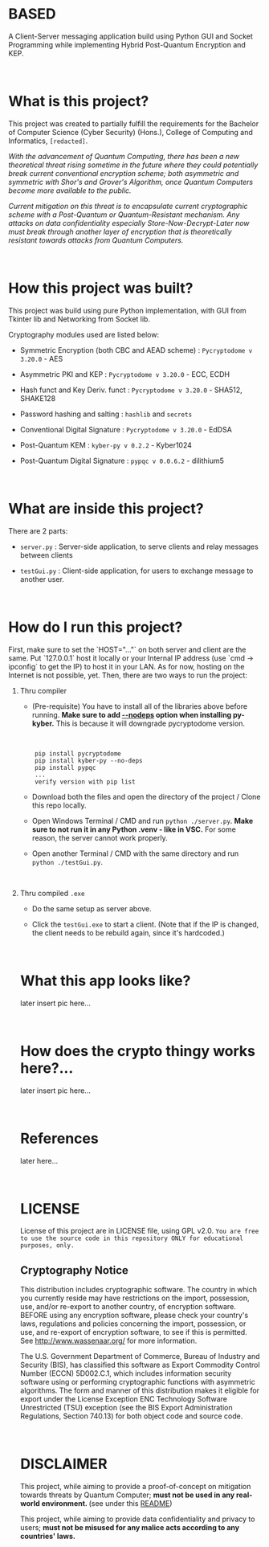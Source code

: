 <h1> BASED </h1>
<p>
A Client-Server messaging application build using Python GUI and Socket Programming while implementing Hybrid Post-Quantum Encryption and KEP.</p>
<br>

<h1> What is this project? </h1>
<p>
This project was created to partially fulfill the requirements for the Bachelor of Computer Science (Cyber Security) (Hons.), College of Computing and Informatics, <code>[redacted]</code>. </p>
<p><i>
With the advancement of Quantum Computing, there has been a new theoretical threat rising sometime in the future where they could potentially break current conventional encryption scheme; both asymmetric and symmetric with Shor's and Grover's Algorithm, once Quantum Computers become more available to the public.</i></p>
<p><i>Current mitigation on this threat is to encapsulate current cryptographic scheme with a Post-Quantum or Quantum-Resistant mechanism. Any attacks on data confidentiality especially Store-Now-Decrypt-Later now must break through another layer of encryption that is theoretically resistant towards attacks from Quantum Computers.</i></p>
<br>

<h1> How this project was built?</h1>
<p>This project was build using pure Python implementation, with GUI from Tkinter lib and Networking from Socket lib. </p>
<p>Cryptography modules used are listed below:</p>
<ul>
    <li><p>Symmetric Encryption (both CBC and AEAD scheme) : <code>Pycryptodome v 3.20.0</code> - AES</p></li>
    <li><p>Asymmetric PKI and KEP : <code>Pycryptodome v 3.20.0</code> - ECC, ECDH</p></li>
    <li><p>Hash funct and Key Deriv. funct : <code>Pycryptodome v 3.20.0</code> - SHA512, SHAKE128</p></li>
    <li><p>Password hashing and salting : <code>hashlib</code> and <code>secrets</code></p></li>
    <li><p>Conventional Digital Signature : <code>Pycryptodome v 3.20.0</code> - EdDSA</p></li>
    <li><p>Post-Quantum KEM : <code>kyber-py v 0.2.2</code> - Kyber1024</p></li>
    <li><p>Post-Quantum Digital Signature : <code>pypqc v 0.0.6.2</code> - dilithium5</p></li>
</ul>
<br>

<h1> What are inside this project?</h1>
<p>There are 2 parts:</p>
<ul>
    <li><p><code>server.py</code> : Server-side application, to serve clients and relay messages between clients</p></li>
    <li><p><code>testGui.py</code> : Client-side application, for users to exchange message to another user.</p></li>
</ul>
<br>
<h1> How do I run this project? </h1>
<p>First, make sure to set the `HOST="..."` on both server and client are the same. Put `127.0.0.1` host it locally or your Internal IP address (use `cmd -> ipconfig` to get the IP) to host it in your LAN.
As for now, hosting on the Internet is not possible, yet.
Then, there are two ways to run the project:</p>
<ol>
    <li><p>Thru compiler</p></li>
    <ul>
        <li><p>(Pre-requisite) You have to install all of the libraries above before running. <b>Make sure to add <u>--nodeps</u> option when installing py-kyber.</b> This is because it will downgrade pycryptodome version.</p></li>
        <br>
    </ul>

        pip install pycryptodome
        pip install kyber-py --no-deps
        pip install pypqc
        ...
        verify version with pip list

<ul>
        <li><p>Download both the files and open the directory of the project / Clone this repo locally.</p></li>
        <li><p>Open Windows Terminal / CMD and run <code>python ./server.py</code>. <b>Make sure to not run it in any Python .venv - like in VSC.</b> For some reason, the server cannot work properly.</p></li>
        <li><p>Open another Terminal / CMD with the same directory and run <code>python ./testGui.py</code>.</p></li>
    </ul><br>
<li><p>Thru compiled <code>.exe</code></p></li>
    <ul>
        <li><p>Do the same setup as server above.</p></li>
        <li><p>Click the <code>testGui.exe</code> to start a client. (Note that if the IP is changed, the client needs to be rebuild again, since it's hardcoded.)</p></li>
    </ul>
<br>
<h1> What this app looks like? </h1>
    <p>later insert pic here...</p>
<br>
<h1> How does the crypto thingy works here?... </h1>
    <p>later insert pic here...</p>
<br>
<h1>References</h1>
    <p>later here...</p>
<br>
<h1> LICENSE </h1>
    <p>License of this project are in LICENSE file, using GPL v2.0. <code>You are free to use the source code in this repository ONLY for educational purposes, only.</code></p>
    <h2>Cryptography Notice</h2>
    <p>This distribution includes cryptographic software. The country in which you currently reside may have restrictions on the import, possession, use, and/or re-export to another country, of encryption software. BEFORE using any encryption software, please check your country's laws, regulations and policies concerning the import, possession, or use, and re-export of encryption software, to see if this is permitted. See <a href="http://www.wassenaar.org/">http://www.wassenaar.org/</a> for more information.</p>

<p>The U.S. Government Department of Commerce, Bureau of Industry and Security (BIS), has classified this software as Export Commodity Control Number (ECCN) 5D002.C.1, which includes information security software using or performing cryptographic functions with asymmetric algorithms. The form and manner of this distribution makes it eligible for export under the License Exception ENC Technology Software Unrestricted (TSU) exception (see the BIS Export Administration Regulations, Section 740.13) for both object code and source code.</p>
<br>

<h1> DISCLAIMER </h1>
    <p> This project, while aiming to provide a proof-of-concept on mitigation towards threats by Quantum Computer; <b>must not be used in any real-world environment. </b>(see under this <a href="https://github.com/GiacomoPope/kyber-py/blob/main/README.md">README</a>)</p>
    <p>This project, while aiming to provide data confidentiality and privacy to users; <b>must not be misused for any malice acts according to any countries' laws.</b></p>
<br>